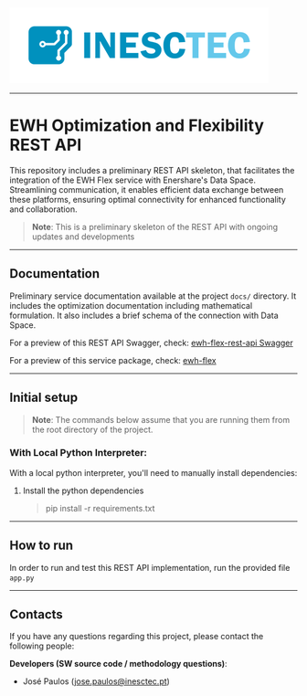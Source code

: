 ![INESC TEC](docs/figures/inesctec.png)
***

# EWH Optimization and Flexibility REST API


This repository includes a preliminary REST API skeleton, that facilitates the integration of the EWH Flex service with Enershare's
Data Space. Streamlining communication, it enables efficient data exchange between these platforms, ensuring optimal
connectivity for enhanced functionality and collaboration.

> **Note**:  This is a preliminary skeleton of the REST API with ongoing updates and developments
***

## Documentation

Preliminary service documentation available at the project ``docs/`` directory.
It includes the optimization documentation including mathematical formulation.
It also includes a brief schema of the connection with Data Space.

For a preview of this REST API Swagger, check: [ewh-flex-rest-api Swagger](https://cpes-power-and-energy-systems.github.io/ewh-flex-rest-api/)


For a preview of this service package, check: [ewh-flex](https://github.com/CPES-Power-and-Energy-Systems/ewh-flex)


***

## Initial setup

> **Note**:  The commands below assume that you are running them from the root directory of the project.

### With Local Python Interpreter:

With a local python interpreter, you'll need to manually install dependencies:

1. Install the python dependencies
    > pip install -r requirements.txt
   
***

## How to run

In order to run and test this REST API implementation, run the provided file ``app.py``

***

## Contacts

If you have any questions regarding this project, please contact the following people:

**Developers (SW source code / methodology questions)**:
* José Paulos (jose.paulos@inesctec.pt)

